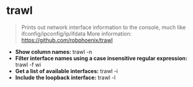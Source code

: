 # trawl
> Prints out network interface information to the console, much like ifconfig/ipconfig/ip/ifdata
> More information: <https://github.com/robphoenix/trawl>
- **Show column names:**
trawl -n
- **Filter interface names using a case insensitive regular expression:**
trawl -f wi
- **Get a list of available interfaces:**
trawl -i
- **Include the loopback interface:**
trawl -l
